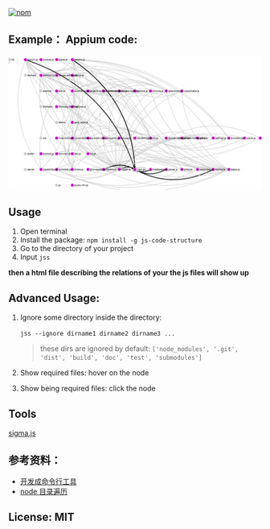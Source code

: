 [![npm](https://nodei.co/npm/js-code-structure.png?downloadRank=true)](https://www.npmjs.com/package/js-code-structure)

## Example： Appium code:

![appium code](./assets/example.png)

## Usage

1. Open terminal
2. Install the package: `npm install -g js-code-structure`
3. Go to the directory of your project
4. Input `jss`

**then a html file describing the relations of your the js files will show up**

## Advanced Usage:

1. Ignore some directory inside the directory:

    `jss --ignore dirname1 dirname2 dirname3 ...`

    > these dirs are ignored by default: `['node_modules', '.git', 'dist', 'build', 'doc', 'test', 'submodules']`
2. Show required files: hover on the node
3. Show being required files: click the node


## Tools

[sigma.js](http://sigmajs.org/)

## 参考资料：

- [开发成命令行工具](http://jslite.io/2015/06/19/Nodejs-%E5%88%B6%E4%BD%9C%E5%91%BD%E4%BB%A4%E8%A1%8C%E5%B7%A5%E5%85%B7/)
- [node 目录遍历](http://swordair.com/directory-traversal-in-nodejs/)

## License: MIT
